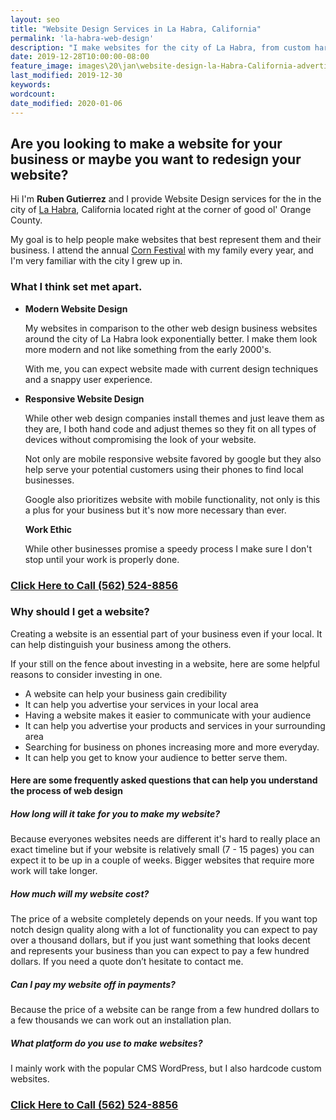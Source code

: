 ```yaml
---
layout: seo
title: "Website Design Services in La Habra, California"
permalink: 'la-habra-web-design'
description: "I make websites for the city of La Habra, from custom hard coded websites to WordPress Themes"
date: 2019-12-28T10:00:00-08:00
feature_image: images\20\jan\website-design-la-Habra-California-advertisment.png
last_modified: 2019-12-30
keywords:
wordcount:
date_modified: 2020-01-06
---
```

 
## Are you looking to make a website for your business or maybe you want to redesign your website?
 
Hi I'm **Ruben Gutierrez** and I provide Website Design services for the in the city of [La Habra](https://www.lahabracity.com), California located right at the corner of good ol' Orange County.
 
My goal is to help people make websites that best represent them and their business. I attend the annual [Corn Festival](http://lahabracornfestival.com/?page_id=46)  with my family every year, and I'm very familiar with the city I grew up in.
 
### What I think set met apart.
 
-   **Modern Website Design**
 
    My websites in comparison to the other web design business websites around the city of La Habra look exponentially better.  I make them look more modern and not like something from the early 2000's.
 
    With me, you can expect website made with current design techniques and a snappy user experience. 
 
-   **Responsive Website Design**

    While other web design companies install themes and just leave them as they are, I both hand code and adjust themes so they fit on all types of devices without compromising the look of your website.
    
    Not only are mobile responsive website favored by google but they also help serve your potential customers using their phones to find local businesses. 
 
    Google also prioritizes website with mobile functionality, not only is this a plus for your business but it's now more necessary than ever.
 
    **Work Ethic**
 
    While other businesses promise a speedy process I make sure I don't stop until your work is properly done.  
     
 
### [Click Here to Call (562) 524-8856 ](tel:562-524-8856) 
 
 
### Why should I get a website?
 
Creating a website is an essential part of your business even if your local.  It can help distinguish your business among the others.  
 
If your still on the fence about investing in a website, here are some helpful reasons to consider investing in one.
 
- A website can help your business gain credibility
- It can help you advertise your services in your local area
- Having a website makes it easier to communicate with your audience
- It can help you advertise your products and services in your surrounding area
- Searching for business on phones increasing more and more everyday.
- It can help you get to know your audience to better serve them.
 
#### Here are some frequently asked questions that can help you understand the process of web design
 
##### How long will it take for you to make my website?
Because everyones websites needs are different it's hard to really place an exact timeline but if your website is relatively small (7 - 15 pages) you can expect it to be up in a couple of weeks. Bigger websites that require more work will take longer.
 
##### How much will my website cost?
The price of a website completely depends on your needs.  If you want top notch design quality along with a lot of functionality you can expect to pay over a thousand dollars, but if you just want something that looks decent and represents your business than you can expect to pay a few hundred dollars.  If you need a quote don’t hesitate to contact me.
 
##### Can I pay my website off in payments?
Because the price of a website can be range from a few hundred dollars to a few thousands we can work out an installation plan.
 
##### What platform do you use to make websites?
I mainly work with the popular CMS WordPress, but I also hardcode custom websites.
 
### [Click Here to Call (562) 524-8856 ](tel:562-524-8856) 


